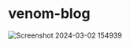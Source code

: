 # venom-blog

![Screenshot 2024-03-02 154939](https://github.com/Mvadityakumar/venomm-blog/assets/140789140/69707999-076e-49e8-b673-b8a735940f50)

